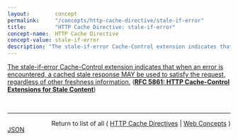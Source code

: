 ```yaml
---
layout:        concept
permalink:     "/concepts/http-cache-directive/stale-if-error"
title:         "HTTP Cache Directive: stale-if-error"
concept-name:  HTTP Cache Directive
concept-value: stale-if-error
description: "The stale-if-error Cache-Control extension indicates that when an error is encountered, a cached stale response MAY be used to satisfy the request, regardless of other freshness information."
---
```


[The stale-if-error Cache-Control extension indicates that when an error is encountered, a cached stale response MAY be used to satisfy the request, regardless of other freshness information.](https://datatracker.ietf.org/doc/html/rfc5861#section-4 "Read documentation for HTTP Cache Directive &#34;stale-if-error&#34;") (**[RFC 5861: HTTP Cache-Control Extensions for Stale Content](/specs/IETF/RFC/5861 "This document defines two independent HTTP Cache-Control extensions that allow control over the use of stale responses by caches.")**)

<br/>
<hr/>

<p style="float : left"><a href="./stale-if-error.json" title="JSON representing this particular Web Concept value">JSON</a></p>
<p style="text-align: right">Return to list of all ( <a href="../http-cache-directive/">HTTP Cache Directives</a> | <a href="../">Web Concepts</a> )</p>
